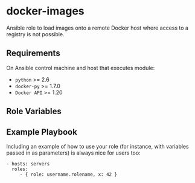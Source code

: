 # docker-images

Ansible role to load images onto a remote Docker host where access to a registry is not possible.

## Requirements

On Ansible control machine and host that executes module:

- `python` >= 2.6
- `docker-py` >= 1.7.0
- `Docker API` >= 1.20

## Role Variables


## Example Playbook

Including an example of how to use your role (for instance, with variables passed in as parameters) is always nice for users too:

    - hosts: servers
      roles:
         - { role: username.rolename, x: 42 }
